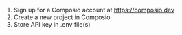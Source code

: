 1. Sign up for a Composio account at https://composio.dev
2. Create a new project in Composio
3. Store API key in .env file(s)